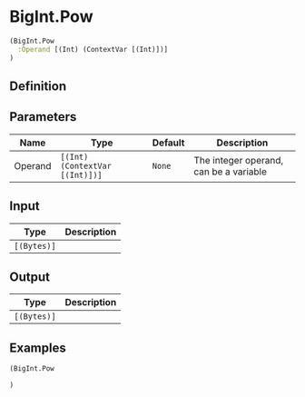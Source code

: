 # BigInt.Pow

```clojure
(BigInt.Pow
  :Operand [(Int) (ContextVar [(Int)])]
)
```

## Definition


## Parameters
| Name | Type | Default | Description |
|------|------|---------|-------------|
| Operand | `[(Int) (ContextVar [(Int)])]` | `None` | The integer operand, can be a variable |


## Input
| Type | Description |
|------|-------------|
| `[(Bytes)]` |  |


## Output
| Type | Description |
|------|-------------|
| `[(Bytes)]` |  |


## Examples

```clojure
(BigInt.Pow

)
```
